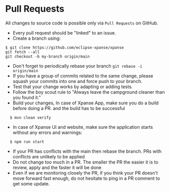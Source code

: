 # Pull Requests

All changes to source code is possible only via `Pull Requests` on GitHub.

-   Every pull request should be "linked" to an issue.
-   Create a branch using:

```shell
$ git clone https://github.com/eclipse-xpanse/xpanse
git fetch --all
git checkout -b my-branch origin/main
```

-   Don't forget to periodically rebase your branch `git rebase -i origin/main`
-   If you have a group of commits related to the same change, please squash your commits into one and force push to your branch.
-   Test that your change works by adapting or adding tests.
-   Follow the boy scout rule to "Always leave the campground cleaner than you found it."
-   Build your changes,
    In case of Xpanse App, make sure you do a build before doing a PR. and the build has to be successful

```shell
  $ mvn clean verify
```

-   In case of Xpanse UI and website, make sure the application starts without any errors and warnings:

```shell
  $ npm run start
```

-   If your PR has conflicts with the main then rebase the branch. PRs with conflicts are unlikely to be applied
-   Do not change too much in a PR. The smaller the PR the easier it is to review, apply and the faster it will be done
-   Even if we are monitoring closely the PR, if you think your PR doesn't move forward fast enough, do not hesitate to
    ping in a PR comment to get some update.
